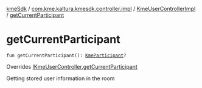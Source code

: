 [kmeSdk](../../index.md) / [com.kme.kaltura.kmesdk.controller.impl](../index.md) / [KmeUserControllerImpl](index.md) / [getCurrentParticipant](./get-current-participant.md)

# getCurrentParticipant

`fun getCurrentParticipant(): `[`KmeParticipant`](../../com.kme.kaltura.kmesdk.ws.message.participant/-kme-participant/index.md)`?`

Overrides [IKmeUserController.getCurrentParticipant](../../com.kme.kaltura.kmesdk.controller/-i-kme-user-controller/get-current-participant.md)

Getting stored user information in the room

